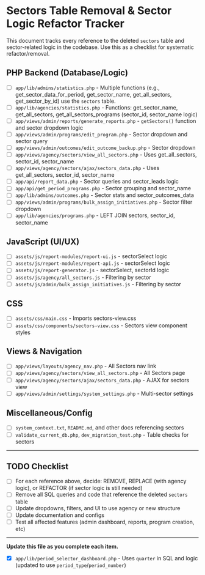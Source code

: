 # Sectors Table Removal & Sector Logic Refactor Tracker

This document tracks every reference to the deleted `sectors` table and sector-related logic in the codebase. Use this as a checklist for systematic refactor/removal.

## PHP Backend (Database/Logic)
- [ ] `app/lib/admins/statistics.php` - Multiple functions (e.g., get_sector_data_for_period, get_sector_name, get_all_sectors, get_sector_by_id) use the `sectors` table.
- [ ] `app/lib/agencies/statistics.php` - Functions: get_sector_name, get_all_sectors, get_all_sectors_programs (sector_id, sector_name logic)
- [ ] `app/views/admin/reports/generate_reports.php` - `getSectors()` function and sector dropdown logic
- [ ] `app/views/admin/programs/edit_program.php` - Sector dropdown and sector query
- [ ] `app/views/admin/outcomes/edit_outcome_backup.php` - Sector dropdown
- [ ] `app/views/agency/sectors/view_all_sectors.php` - Uses get_all_sectors, sector_id, sector_name
- [ ] `app/views/agency/sectors/ajax/sectors_data.php` - Uses get_all_sectors, sector_id, sector_name
- [ ] `app/api/report_data.php` - Sector queries and sector_leads logic
- [ ] `app/api/get_period_programs.php` - Sector grouping and sector_name
- [ ] `app/lib/admins/outcomes.php` - Sector stats and sector_outcomes_data
- [ ] `app/views/admin/programs/bulk_assign_initiatives.php` - Sector filter dropdown
- [ ] `app/lib/agencies/programs.php` - LEFT JOIN sectors, sector_id, sector_name

## JavaScript (UI/UX)
- [ ] `assets/js/report-modules/report-ui.js` - sectorSelect logic
- [ ] `assets/js/report-modules/report-api.js` - sectorSelect logic
- [ ] `assets/js/report-generator.js` - sectorSelect, sectorId logic
- [ ] `assets/js/agency/all_sectors.js` - Filtering by sector
- [ ] `assets/js/admin/bulk_assign_initiatives.js` - Filtering by sector

## CSS
- [ ] `assets/css/main.css` - Imports sectors-view.css
- [ ] `assets/css/components/sectors-view.css` - Sectors view component styles

## Views & Navigation
- [ ] `app/views/layouts/agency_nav.php` - All Sectors nav link
- [ ] `app/views/agency/sectors/view_all_sectors.php` - All Sectors page
- [ ] `app/views/agency/sectors/ajax/sectors_data.php` - AJAX for sectors view
- [ ] `app/views/admin/settings/system_settings.php` - Multi-sector settings

## Miscellaneous/Config
- [ ] `system_context.txt`, `README.md`, and other docs referencing sectors
- [ ] `validate_current_db.php`, `dev_migration_test.php` - Table checks for sectors

---

## TODO Checklist
- [ ] For each reference above, decide: REMOVE, REPLACE (with agency logic), or REFACTOR (if sector logic is still needed)
- [ ] Remove all SQL queries and code that reference the deleted `sectors` table
- [ ] Update dropdowns, filters, and UI to use agency or new structure
- [ ] Update documentation and configs
- [ ] Test all affected features (admin dashboard, reports, program creation, etc)

---

**Update this file as you complete each item.**

- [x] `app/lib/period_selector_dashboard.php` - Uses `quarter` in SQL and logic (updated to use `period_type`/`period_number`) 